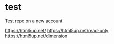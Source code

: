 # test
Test repo on a new account

https://html5up.net/
https://html5up.net/read-only
https://html5up.net/dimension
